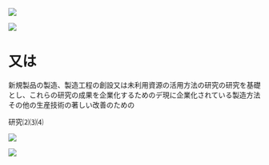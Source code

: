 ![](https://www.nta.go.jp/tmp/c94c67d9-c183-4de3-acd9-caaeb5741cb3/images/03a78d8a04469746a489811a5dc177f5a035da9176edc21db28ff6c5c59a636e.jpg)

![](https://www.nta.go.jp/tmp/c94c67d9-c183-4de3-acd9-caaeb5741cb3/images/944591cf7437e121257f8c60781da2bb6d98a858835d681d77b7859e46a5de76.jpg)

# 又は

新規製品の製造、製造工程の創設又は未利用資源の活用方法の研究の研究を基礎とし、これらの研究の成果を企業化するためのデ現に企業化されている製造方法その他の生産技術の著しい改善のための

研究⑵⑶⑷

![](https://www.nta.go.jp/tmp/c94c67d9-c183-4de3-acd9-caaeb5741cb3/images/13b42549abbf8b6dee06df9b1200368f3dbb78e6d4f6c3ce57c20d5926868d27.jpg)

![](https://www.nta.go.jp/tmp/c94c67d9-c183-4de3-acd9-caaeb5741cb3/images/add7626cf40e13c23780fa6864d6b991916d5b4ca9c65adc2740cc7ae9c94b90.jpg)